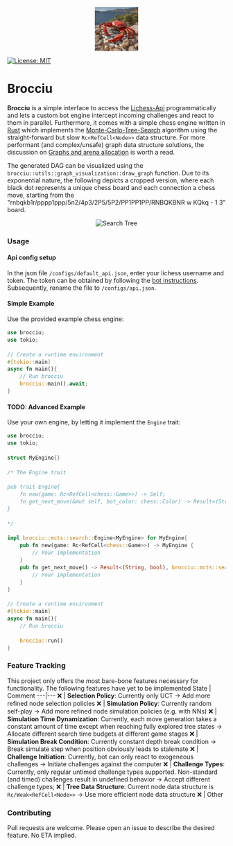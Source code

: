 <div style="display:flex; justify-content:center">
    <img src="assets/ab2d340d999142aab8fc88abb1ee9c14.jpg" alt="Brocciu" style="max-width:20%; height:auto;">
</div>

[![License: MIT](https://img.shields.io/badge/license-MIT-blue.svg)](https://opensource.org/licenses/MIT)

# Brocciu
**Brocciu** is a simple interface to access the [Lichess-Api](https://lichess.org/api) programmatically and lets a custom bot engine intercept incoming challenges and react to them in parallel. Furthermore, it comes with a simple chess engine written in [Rust](https://www.rust-lang.org) which implements the [Monte-Carlo-Tree-Search](https://en.wikipedia.org/wiki/Monte_Carlo_tree_search) algorithm using the straight-forward but slow ```Rc<RefCell<Node>>``` data structure. For more performant (and complex/unsafe) graph data structure solutions, the discussion on [Graphs and arena allocation](https://github.com/nrc/r4cppp/blob/master/graphs/README.md) is worth a read.

The generated DAG can be visualized using the ```brocciu::utils::graph_visualization::draw_graph``` function. Due to its exponential nature, the following depicts a cropped version, where each black dot represents a unique chess board and each connection a chess move, starting from the "rnbqkb1r/pppp1ppp/5n2/4p3/2P5/5P2/PP1PP1PP/RNBQKBNR w KQkq - 1 3" board.

<div style="display:flex; justify-content:center">
    <img src="assets/cropped_search_tree.jpg" alt="Search Tree" style="max-width:100%; height:auto;">
</div>

### Usage
#### Api config setup
In the json file ```/configs/default_api.json```, enter your lichess username and token. The token can be obtained by following the [bot instructions](https://lichess.org/api#tag/Bot/operation/botAccountUpgrade). Subsequently, rename the file to ```/configs/api.json```. 

#### Simple Example
Use the provided example chess engine:
```rust
use brocciu;
use tokio;

// Create a runtime environment
#[tokio::main]
async fn main(){
    // Run brocciu
    brocciu::main().await;
}
```

#### TODO: Advanced Example
Use your own engine, by letting it implement the ```Engine``` trait:
```rust
use brocciu;
use tokio;

struct MyEngine{}

/* The Engine trait

pub trait Engine{
    fn new(game: Rc<RefCell<chess::Game>>) -> Self;
    fn get_next_move(&mut self, bot_color: chess::Color) -> Result<(String, bool), NoAvailableMoveError>;
}

*/

impl brocciu::mcts::search::Engine<MyEngine> for MyEngine{
    pub fn new(game: Rc<RefCell<chess::Game>>) -> MyEngine {
        // Your implementation
    }
    pub fn get_next_move() -> Result<(String, bool), brocciu::mcts::search::NoAvailableMoveError>{
        // Your implementation
    }
}

// Create a runtime environment
#[tokio::main]
async fn main(){
    // Run brocciu

    brocciu::run()
}
```

### Feature Tracking
This project only offers the most bare-bone features necessary for functionality. The following features have yet to be implemented
State | Comment 
---|---
:x: | **Selection Policy**: Currently only UCT -> Add more refined node selection policies
:x: | **Simulation Policy**: Currently random self-play -> Add more refined node simulation policies (e.g. with NNs)
:x: | **Simulation Time Dynamization**: Currently, each move generation takes a constant amount of time except when reaching fully explored tree states -> Allocate different search time budgets at different game stages
:x: | **Simulation Break Condition**: Currently constant depth break condition -> Break simulate step when position obviously leads to stalemate
:x: | **Challenge Initiation**: Currently, bot can only react to exogeneous challenges -> Initiate challenges against the computer
:x: | **Challenge Types**: Currently, only regular untimed challenge types supported. Non-standard (and timed) challenges result in undefined behavior -> Accept different challenge types;
:x: | **Tree Data Structure**: Current node data structure is ```Rc/Weak<RefCell<Node>>``` -> Use more efficient node data structure
:x: | Other 

### Contributing
Pull requests are welcome. Please open an issue to describe the desired feature. No ETA implied.